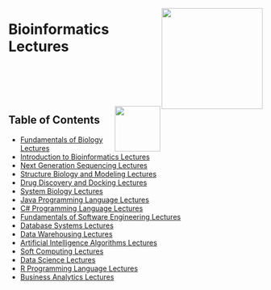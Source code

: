 <img align="right" width="200" src="https://github.com/cs-MohamedAyman/cs-MohamedAyman/blob/main/repos-logos/lecture-notes.jpg"></img>

# Bioinformatics Lectures

<br><br><br><br>

<img align="right" width="90" src="https://github.com/cs-MohamedAyman/cs-MohamedAyman/blob/main/repos-logos/agenda.jpg">

## Table of Contents
  * [Fundamentals of Biology Lectures](#Fundamentals-of-Biology-Lectures)
  * [Introduction to Bioinformatics Lectures](#Introduction-to-Bioinformatics-Lectures)
  * [Next Generation Sequencing Lectures](#Next-Generation-Sequencing-Lectures)
  * [Structure Biology and Modeling Lectures](#Structure-Biology-and-Modeling-Lectures)
  * [Drug Discovery and Docking Lectures](#Drug-Discovery-and-Docking-Lectures)
  * [System Biology Lectures](#System-Biology-Lectures)
  * [Java Programming Language Lectures](#Java-Programming-Language-Lectures)
  * [C# Programming Language Lectures](#C-Programming-Language-Lectures)
  * [Fundamentals of Software Engineering Lectures](#Fundamentals-of-Software-Engineering-Lectures)
  * [Database Systems Lectures](#Database-Systems-Lectures)
  * [Data Warehousing Lectures](#Data-Warehousing-Lectures)
  * [Artificial Intelligence Algorithms Lectures](#Artificial-Intelligence-Algorithms-Lectures)
  * [Soft Computing Lectures](#Soft-Computing-Lectures)
  * [Data Science Lectures](#Data-Science-Lectures)
  * [R Programming Language Lectures](#R-Programming-Language-Lectures)
  * [Business Analytics Lectures](#Business-Analytics-Lectures)

<br><br>
